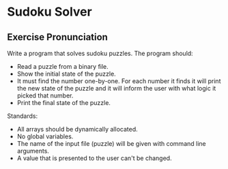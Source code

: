 # Sudoku Solver

## Exercise Pronunciation

Write a program that solves sudoku puzzles. The program should:

- Read a puzzle from a binary file.
- Show the initial state of the puzzle.
- It must find the number one-by-one. For each number it finds it will print the new state of the puzzle
and it will inform the user with what logic it picked that number.
- Print the final state of the puzzle.

Standards:

- All arrays should be dynamically allocated.
- No global variables.
- The name of the input file (puzzle) will be given with command line arguments.
- A value that is presented to the user can't be changed.
